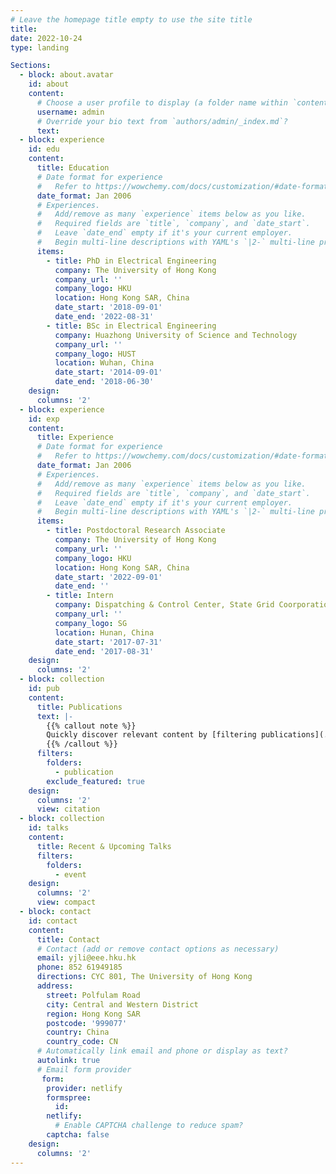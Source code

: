```yaml
---
# Leave the homepage title empty to use the site title
title:
date: 2022-10-24
type: landing

Sections: 
  - block: about.avatar
    id: about
    content:
      # Choose a user profile to display (a folder name within `content/authors/`)
      username: admin
      # Override your bio text from `authors/admin/_index.md`?
      text:
  - block: experience
    id: edu
    content:
      title: Education
      # Date format for experience
      #   Refer to https://wowchemy.com/docs/customization/#date-format
      date_format: Jan 2006
      # Experiences.
      #   Add/remove as many `experience` items below as you like.
      #   Required fields are `title`, `company`, and `date_start`.
      #   Leave `date_end` empty if it's your current employer.
      #   Begin multi-line descriptions with YAML's `|2-` multi-line prefix.
      items:
        - title: PhD in Electrical Engineering
          company: The University of Hong Kong
          company_url: ''
          company_logo: HKU
          location: Hong Kong SAR, China
          date_start: '2018-09-01'
          date_end: '2022-08-31'
        - title: BSc in Electrical Engineering
          company: Huazhong University of Science and Technology
          company_url: ''
          company_logo: HUST
          location: Wuhan, China
          date_start: '2014-09-01'
          date_end: '2018-06-30'
    design:
      columns: '2'
  - block: experience
    id: exp
    content:
      title: Experience
      # Date format for experience
      #   Refer to https://wowchemy.com/docs/customization/#date-format
      date_format: Jan 2006
      # Experiences.
      #   Add/remove as many `experience` items below as you like.
      #   Required fields are `title`, `company`, and `date_start`.
      #   Leave `date_end` empty if it's your current employer.
      #   Begin multi-line descriptions with YAML's `|2-` multi-line prefix.
      items:
        - title: Postdoctoral Research Associate
          company: The University of Hong Kong
          company_url: ''
          company_logo: HKU
          location: Hong Kong SAR, China
          date_start: '2022-09-01'
          date_end: ''
        - title: Intern
          company: Dispatching & Control Center, State Grid Coorporation of China
          company_url: ''
          company_logo: SG
          location: Hunan, China
          date_start: '2017-07-31'
          date_end: '2017-08-31'
    design:
      columns: '2'
  - block: collection
    id: pub
    content:
      title: Publications
      text: |-
        {{% callout note %}}
        Quickly discover relevant content by [filtering publications](./publication/).
        {{% /callout %}}
      filters:
        folders:
          - publication
        exclude_featured: true
    design:
      columns: '2'
      view: citation
  - block: collection
    id: talks
    content:
      title: Recent & Upcoming Talks
      filters:
        folders:
          - event
    design:
      columns: '2'
      view: compact
  - block: contact
    id: contact
    content:
      title: Contact
      # Contact (add or remove contact options as necessary)
      email: yjli@eee.hku.hk
      phone: 852 61949185
      directions: CYC 801, The University of Hong Kong
      address:
        street: Polfulam Road
        city: Central and Western District
        region: Hong Kong SAR
        postcode: '999077'
        country: China
        country_code: CN
      # Automatically link email and phone or display as text?
      autolink: true
      # Email form provider
       form:
        provider: netlify
        formspree:
          id:
        netlify:
          # Enable CAPTCHA challenge to reduce spam?
        captcha: false
    design:
      columns: '2'
---
```

